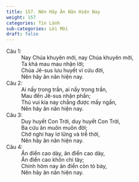 ```yaml
---
title: 157. Nên Hãy Ăn Năn Hiện Nay
weight: 157
categories: Tin Lành
sub-categories: Lời Mời
draft: false
---
```

<dl><dt>Câu 1:</dt><dd data-verse="1">Nay Chúa khuyên mời, nay Chúa khuyên mời, <br/>Ta khá mau mau nhận lời; <br/>Chúa Jê-sus lưu huyết vì cứu đời, <br/>Nên hãy ăn năn hiện nay. </dd><dt>Câu 2:</dt><dd data-verse="2">Ai nấy trong trần, ai nấy trong trần, <br/>Mau đến Jê-sus nhận phần; <br/>Thú vui kia nay chẳng được mấy ngần, <br/>Nên hãy ăn năn hiện nay. </dd><dt>Câu 3:</dt><dd data-verse="3">Duy huyết Con Trời, duy huyết Con Trời, <br/>Ba cứu ân muôn muôn đời; <br/>Chớ nghi hay lơ lửng và trễ thời, <br/>Nên hãy ăn năn hiện nay. </dd><dt>Câu 4:</dt><dd data-verse="4">Ân điển cao dày, ân điển cao dày, <br/>Ân điển cao khôn chi tày; <br/>Chính hôm nay ân điển còn tỏ bày, <br/>Nên hãy ăn năn hiện nay. </dd></dl>